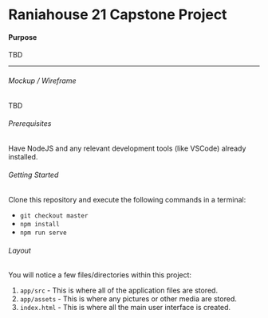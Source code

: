 # Raniahouse 21 Capstone Project

#### Purpose

TBD 
- - -


###### Mockup / Wireframe

TBD


###### Prerequisites
Have NodeJS and any relevant development tools (like VSCode) already installed.
 
###### Getting Started

Clone this repository and execute the following commands in a terminal:

* `git checkout master`
* `npm install`
* `npm run serve`


###### Layout

You will notice a few files/directories within this project:

 1. `app/src` - This is where all of the application files are stored.
 2. `app/assets` - This is where any pictures or other media are stored.
 3. `index.html` - This is where all the main user interface is created.


